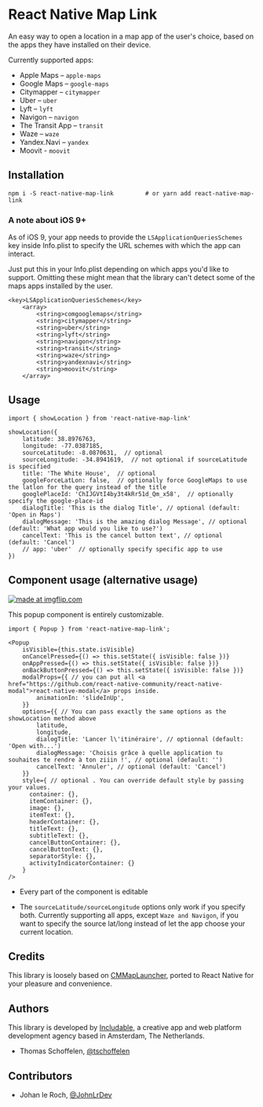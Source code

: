 # React Native Map Link

An easy way to open a location in a map app of the user's choice, based on the apps they have installed
on their device.

Currently supported apps:

* Apple Maps – `apple-maps`
* Google Maps – `google-maps`
* Citymapper – `citymapper`
* Uber – `uber`
* Lyft – `lyft`
* Navigon – `navigon`
* The Transit App – `transit`
* Waze – `waze`
* Yandex.Navi – `yandex`
* Moovit - `moovit`


## Installation

```
npm i -S react-native-map-link         # or yarn add react-native-map-link
```

### A note about iOS 9+
As of iOS 9, your app needs to provide the `LSApplicationQueriesSchemes` key inside
Info.plist to specify the URL schemes with which the app can interact.

Just put this in your Info.plist depending on which apps you'd like to support.
Omitting these might mean that the library can't detect some of the maps apps installed by the user.

```
<key>LSApplicationQueriesSchemes</key>
    <array>
        <string>comgooglemaps</string>
        <string>citymapper</string>
        <string>uber</string>
        <string>lyft</string>
        <string>navigon</string>
        <string>transit</string>
        <string>waze</string>
        <string>yandexnavi</string>
        <string>moovit</string>
    </array>
```

## Usage

```
import { showLocation } from 'react-native-map-link'

showLocation({
    latitude: 38.8976763,
    longitude: -77.0387185,
    sourceLatitude: -8.0870631,  // optional
    sourceLongitude: -34.8941619,  // not optional if sourceLatitude is specified
    title: 'The White House',  // optional
    googleForceLatLon: false,  // optionally force GoogleMaps to use the latlon for the query instead of the title
    googlePlaceId: 'ChIJGVtI4by3t4kRr51d_Qm_x58',  // optionally specify the google-place-id
    dialogTitle: 'This is the dialog Title', // optional (default: 'Open in Maps')
    dialogMessage: 'This is the amazing dialog Message', // optional (default: 'What app would you like to use?')
    cancelText: 'This is the cancel button text', // optional (default: 'Cancel')
    // app: 'uber'  // optionally specify specific app to use
})
```


## Component usage (alternative usage)

<a href="https://imgflip.com/gif/2avtml"><img src="https://i.imgflip.com/2avtml.gif" title="made at imgflip.com"/></a>

This popup component is entirely customizable.

```
import { Popup } from 'react-native-map-link';

<Popup
    isVisible={this.state.isVisible}
    onCancelPressed={() => this.setState({ isVisible: false })}
    onAppPressed={() => this.setState({ isVisible: false })}
    onBackButtonPressed={() => this.setState({ isVisible: false })}
    modalProps={{ // you can put all <a href="https://github.com/react-native-community/react-native-modal">react-native-modal</a> props inside.
        animationIn: 'slideInUp',
    }}
    options={{ // You can pass exactly the same options as the showLocation method above
        latitude,
        longitude,
        dialogTitle: 'Lancer l\'itinéraire', // optionnal (default: 'Open with...')
        dialogMessage: 'Choisis grâce à quelle application tu souhaites te rendre à ton ziiin !', // optional (default: '')
        cancelText: 'Annuler', // optional (default: 'Cancel')
    }}
    style={ // optional . You can override default style by passing your values.
      container: {},
      itemContainer: {},
      image: {},
      itemText: {},
      headerContainer: {},
      titleText: {},
      subtitleText: {},
      cancelButtonContainer: {},
      cancelButtonText: {},
      separatorStyle: {},
      activityIndicatorContainer: {}
    }
/>
```
* Every part of the component is editable

* The `sourceLatitude/sourceLongitude` options only work if you specify both. Currently supporting all apps, except `Waze and Navigon`, if you want to specify the source lat/long instead of let the app choose your current location.


## Credits

This library is loosely based on [CMMapLauncher](https://github.com/citymapper/CMMapLauncher), ported to React Native for your pleasure and convenience.


## Authors

This library is developed by [Includable](https://includable.com/), a creative app and web platform
development agency based in Amsterdam, The Netherlands.

* Thomas Schoffelen, [@tschoffelen](https://twitter.com/tschoffelen)

## Contributors

* Johan le Roch, [@JohnLrDev](https://twitter.com/JohnLrDev)
